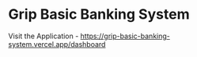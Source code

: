# Grip Basic Banking System

Visit the Application -
https://grip-basic-banking-system.vercel.app/dashboard
